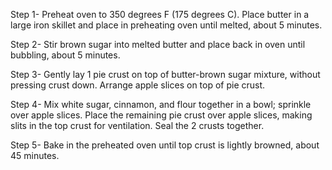 Step 1-
Preheat oven to 350 degrees F (175 degrees C). Place butter in a large iron skillet and place in preheating oven until melted, about 5 minutes.

Step 2-
Stir brown sugar into melted butter and place back in oven until bubbling, about 5 minutes.

Step 3-
Gently lay 1 pie crust on top of butter-brown sugar mixture, without pressing crust down. Arrange apple slices on top of pie crust.

Step 4-
Mix white sugar, cinnamon, and flour together in a bowl; sprinkle over apple slices. Place the remaining pie crust over apple slices, making slits in the top crust for ventilation. Seal the 2 crusts together.

Step 5-
Bake in the preheated oven until top crust is lightly browned, about 45 minutes.